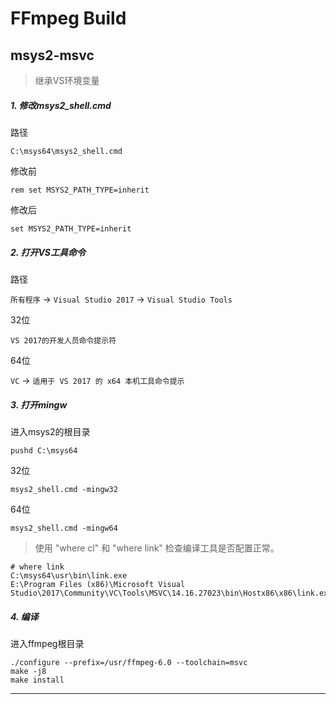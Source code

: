 FFmpeg Build
=============


## msys2-msvc

> 继承VS环境变量

##### 1. 修改msys2_shell.cmd

路径

```
C:\msys64\msys2_shell.cmd
```

修改前

```
rem set MSYS2_PATH_TYPE=inherit
```

修改后

```
set MSYS2_PATH_TYPE=inherit
```

##### 2. 打开VS工具命令

路径

`所有程序` -> `Visual Studio 2017` -> `Visual Studio Tools`

32位

`VS 2017的开发人员命令提示符 `

64位
 
`VC` -> `适用于 VS 2017 的 x64 本机工具命令提示`


##### 3. 打开mingw

进入msys2的根目录

```
pushd C:\msys64
```

32位

```
msys2_shell.cmd -mingw32
```

64位
 
```
msys2_shell.cmd -mingw64
```

>  使用 "where cl" 和 "where link" 检查编译工具是否配置正常。

```
# where link
C:\msys64\usr\bin\link.exe
E:\Program Files (x86)\Microsoft Visual Studio\2017\Community\VC\Tools\MSVC\14.16.27023\bin\Hostx86\x86\link.exe
```

##### 4. 编译

进入ffmpeg根目录

```
./configure --prefix=/usr/ffmpeg-6.0 --toolchain=msvc
make -j8
make install
```

---

